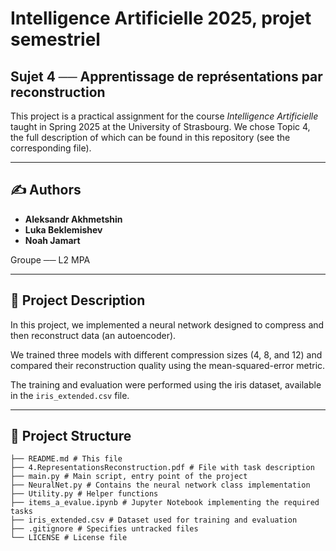# Intelligence Artificielle 2025, projet semestriel
## Sujet 4 ── Apprentissage de représentations par reconstruction

This project is a practical assignment for the course *Intelligence Artificielle* taught in Spring 2025 at the University of Strasbourg. We chose Topic 4, the full description of which can be found in this repository (see the corresponding file).

---

## ✍️ Authors

- **Aleksandr Akhmetshin**
- **Luka Beklemishev**
- **Noah Jamart**

Groupe ── L2 MPA

---

## 📝 Project Description

In this project, we implemented a neural network designed to compress and then reconstruct data (an autoencoder).

We trained three models with different compression sizes (4, 8, and 12) and compared their reconstruction quality using the mean-squared-error metric.

The training and evaluation were performed using the iris dataset, available in the `iris_extended.csv` file.

---

## 📁 Project Structure

```
├── README.md # This file 
├── 4.RepresentationsReconstruction.pdf # File with task description
├── main.py # Main script, entry point of the project
├── NeuralNet.py # Contains the neural network class implementation
├── Utility.py # Helper functions
├── items_a_evalue.ipynb # Jupyter Notebook implementing the required tasks
├── iris_extended.csv # Dataset used for training and evaluation
├── .gitignore # Specifies untracked files
└── LICENSE # License file 
```
